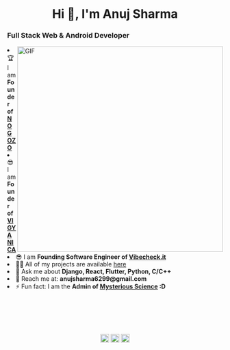 <h1 align="center">Hi 👋, I'm Anuj Sharma</h1>
<h3 align="left">Full Stack Web & Android Developer</h3>
<img align="right" alt="GIF" src="https://thumbs.gfycat.com/EvilNextDevilfish-small.gif" width="480px"/>


<li align="left"> 🏆 I am <b>Founder of <a href="https://nogozo.com/">NOGOZO</a></b></li>

<li align="left"> 😎 I am <b>Founder of <a href="https://vigyanica.com/">VIGYANICA</a></b></li>

<li align="left"> 😎 I am <b>Founding Software Engineer of <a href="https://github.com/vibecheckit">Vibecheck.it</a></b></li>

<li align="left"> 👨‍💻 All of my projects are available <a href="https://github.com/anuj6299?tab=repositories">here</a></li>

<li align="left"> 💬 Ask me about <b>Django, React, Flutter, Python, C/C++</b></li>

<li align="left"> 📧 Reach me at: <b>anujsharma6299@gmail.com</b></li>
  
<li align="left"> ⚡ Fun fact: I am the <b>Admin of <a href="https://www.facebook.com/mysterioussci">Mysterious Science</a> :D</b></li><br/><br/>

<br/><br/>
<p align="center">
<a href="https://www.linkedin.com/in/anuj6299/" target="blank"><img align="center" src="https://cdn.jsdelivr.net/npm/simple-icons@3.0.1/icons/linkedin.svg" alt="sachin10101998" height="20" width="20" /></a>
<a href="https://www.facebook.com/anuj6299" target="blank"><img align="center" src="https://cdn.jsdelivr.net/npm/simple-icons@3.0.1/icons/facebook.svg" alt="sachin.mathers.7" height="20" width="20" /></a>
<a href="https://www.instagram.com/_anujs/" target="blank"><img align="center" src="https://cdn.jsdelivr.net/npm/simple-icons@3.0.1/icons/instagram.svg" alt="superachnural" height="20" width="20" /></a>
</p>

